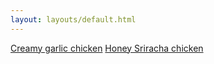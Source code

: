 ```yaml
---
layout: layouts/default.html
---
```


[Creamy garlic chicken](/creamy-garlic-chicken)
[Honey Sriracha chicken](/honey-sriracha-chicken-slow-cooker)